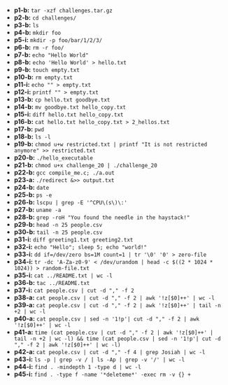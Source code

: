 - **p1-b:** `tar -xzf challenges.tar.gz` 
- **p2-b:** `cd challenges/`
- **p3-b:** `ls`
- **p4-b:** `mkdir foo`
- **p5-i:** `mkdir -p foo/bar/1/2/3/`
- **p6-b:** `rm -r foo/`
- **p7-b:** `echo "Hello World"`	
- **p8-b:** `echo 'Hello World' > hello.txt`
- **p9-b:** `touch empty.txt`
- **p10-b:** `rm empty.txt`
- **p11-i:** `echo "" > empty.txt`
- **p12-i:** `printf "" > empty.txt`
- **p13-b:** `cp hello.txt goodbye.txt`
- **p14-b:** `mv goodbye.txt hello_copy.txt`
- **p15-i:** `diff hello.txt hello_copy.txt`
- **p16-b:** `cat hello.txt hello_copy.txt > 2_hellos.txt`
- **p17-b:** `pwd`
- **p18-b:** `ls -l`
- **p19-b:** `chmod u+w restricted.txt | printf "It is not restricted anymore" >> restricted.txt` 
- **p20-b:** `./hello_executable`
- **p21-b:** `chmod u+x challenge_20 | ./challenge_20`
- **p22-b:** `gcc compile_me.c; ./a.out`
- **p23-a:** `./redirect &>> output.txt`
- **p24-b:** `date`
- **p25-b:** `ps -e`
- **p26-b:** `lscpu | grep -E '^CPU\(s\)\:'`
- **p27-b:** `uname -a`
- **p28-b:** `grep -roH "You found the needle in the haystack!"`
- **p29-b:** `head -n 25 people.csv`
- **p30-b:** `tail -n 25 people.csv`
- **p31-i:** `diff greeting1.txt greeting2.txt`
- **p32-i:** `echo "Hello"; sleep 5; echo "world!"`
- **p33-i:** `dd if=/dev/zero bs=1M count=1 | tr '\0' '0' > zero-file`
- **p34-i:** `tr -dc 'A-Za-z0-9' < /dev/urandom | head -c $((2 * 1024 * 1024)) > random-file.txt`
- **p35-i:** `cat ../README.txt | wc -l`
- **p36-b:** `tac ../README.txt`
- **p37-i:** `cat people.csv | cut -d "," -f 2`
- **p38-a:** `cat people.csv | cut -d "," -f 2 | awk '!z[$0]++' | wc -l`
- **p39-a:** `cat people.csv | cut -d "," -f 2 | awk '!z[$0]++' | tail -n +2 | wc -l`
- **p40-a:** `cat people.csv | sed -n '1!p'| cut -d "," -f 2 | awk '!z[$0]++' | wc -l`
- **p41-a:** `time (cat people.csv | cut -d "," -f 2 | awk '!z[$0]++' | tail -n +2 | wc -l) && time (cat people.csv | sed -n '1!p'| cut -d "," -f 2 | awk '!z[$0]++' | wc -l)`
- **p42-a:** `cat people.csv | cut -d "," -f 4 | grep Josiah | wc -l`
- **p43-i:** `ls -p | grep -v / | ls -Ap | grep -v '/' | wc -l`
- **p44-i:** `find . -mindepth 1 -type d | wc -l`
- **p45-i:** `find . -type f -name '*deleteme*' -exec rm -v {} +`
